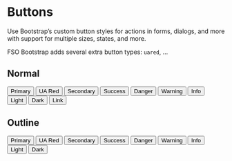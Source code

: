 # Buttons

<p class="lead">Use Bootstrap’s custom button styles for actions in forms, dialogs, and more with support for multiple sizes, states, and more.</p>

FSO Bootstrap adds several extra button types: `uared`, ...

## Normal

<example>
    <button type="button" class="btn btn-primary">Primary</button>
    <button type="button" class="btn btn-uared">UA Red</button>
    <button type="button" class="btn btn-secondary">Secondary</button>
    <button type="button" class="btn btn-success">Success</button>
    <button type="button" class="btn btn-danger">Danger</button>
    <button type="button" class="btn btn-warning">Warning</button>
    <button type="button" class="btn btn-info">Info</button>
    <button type="button" class="btn btn-light">Light</button>
    <button type="button" class="btn btn-dark">Dark</button>
    <button type="button" class="btn btn-link">Link</button>
</example>

## Outline

<example>
    <button type="button" class="btn btn-outline-primary">Primary</button>
    <button type="button" class="btn btn-outline-uared">UA Red</button>
    <button type="button" class="btn btn-outline-secondary">Secondary</button>
    <button type="button" class="btn btn-outline-success">Success</button>
    <button type="button" class="btn btn-outline-danger">Danger</button>
    <button type="button" class="btn btn-outline-warning">Warning</button>
    <button type="button" class="btn btn-outline-info">Info</button>
    <button type="button" class="btn btn-outline-light">Light</button>
    <button type="button" class="btn btn-outline-dark">Dark</button>
</example>
